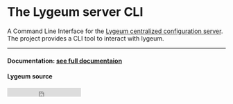 # The Lygeum server CLI

A Command Line Interface for the [Lygeum centralized configuration server](https://kaiso.github.io/lygeum). The project provides a CLI tool to interact with lygeum.
___
#### Documentation: [see full documentaion](https://kaiso.github.io/lygeum/docs/home/)

#### Lygeum source 
<iframe src="https://ghbtns.com/github-btn.html?user=kaiso&repo=lygeum&type=star&count=true" frameborder="0" scrolling="0" width="170px" height="20px"></iframe> 
